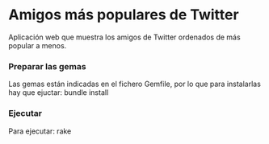 # Amigos más populares de Twitter
Aplicación web que muestra los amigos de Twitter ordenados de más popular a menos.

### Preparar las gemas
Las gemas están indicadas en el fichero Gemfile, por lo que para instalarlas hay que ejuctar:
    bundle install

### Ejecutar
Para ejecutar:
    rake